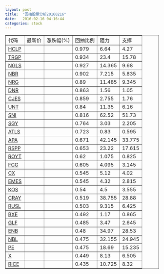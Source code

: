 ```yaml
---
layout: post
title:  "回抽股票分析20160216"
date:   2016-02-16 04:16:44
categories: stock
---
```

<script type="text/javascript">
var stockList = []
stockList.push('gb_hclp');
stockList.push('gb_trgp');
stockList.push('gb_ngls');
stockList.push('gb_nbr');
stockList.push('gb_nrg');
stockList.push('gb_dnr');
stockList.push('gb_cjes');
stockList.push('gb_unt');
stockList.push('gb_sni');
stockList.push('gb_sgy');
stockList.push('gb_atls');
stockList.push('gb_apa');
stockList.push('gb_rspp');
stockList.push('gb_royt');
stockList.push('gb_fcg');
stockList.push('gb_cx');
stockList.push('gb_emes');
stockList.push('gb_kos');
stockList.push('gb_cray');
stockList.push('gb_rusl');
stockList.push('gb_bxe');
stockList.push('gb_glf');
stockList.push('gb_enb');
stockList.push('gb_nbl');
stockList.push('gb_pe');
stockList.push('gb_x');
stockList.push('gb_rice');
</script>
<table border="1">
 <tr>
 <td>代码</td>
 <td>最新价</td>
 <td>涨跌幅(%)</td>
 <td>回抽比例</td>
 <td>阻力</td>
 <td>支撑</td>
</tr>
  <tr id="hclp">
  <td><a href="http://stock.finance.sina.com.cn/usstock/quotes/HCLP.html" target="_blank">HCLP</a></td><td></td><td></td><td>0.979</td><td>6.64</td><td>4.27</td></tr>
  <tr id="trgp">
  <td><a href="http://stock.finance.sina.com.cn/usstock/quotes/TRGP.html" target="_blank">TRGP</a></td><td></td><td></td><td>0.934</td><td>23.4</td><td>15.78</td></tr>
  <tr id="ngls">
  <td><a href="http://stock.finance.sina.com.cn/usstock/quotes/NGLS.html" target="_blank">NGLS</a></td><td></td><td></td><td>0.927</td><td>14.365</td><td>9.68</td></tr>
  <tr id="nbr">
  <td><a href="http://stock.finance.sina.com.cn/usstock/quotes/NBR.html" target="_blank">NBR</a></td><td></td><td></td><td>0.902</td><td>7.215</td><td>5.835</td></tr>
  <tr id="nrg">
  <td><a href="http://stock.finance.sina.com.cn/usstock/quotes/NRG.html" target="_blank">NRG</a></td><td></td><td></td><td>0.89</td><td>11.485</td><td>9.345</td></tr>
  <tr id="dnr">
  <td><a href="http://stock.finance.sina.com.cn/usstock/quotes/DNR.html" target="_blank">DNR</a></td><td></td><td></td><td>0.863</td><td>1.56</td><td>1.05</td></tr>
  <tr id="cjes">
  <td><a href="http://stock.finance.sina.com.cn/usstock/quotes/CJES.html" target="_blank">CJES</a></td><td></td><td></td><td>0.859</td><td>2.755</td><td>1.76</td></tr>
  <tr id="unt">
  <td><a href="http://stock.finance.sina.com.cn/usstock/quotes/UNT.html" target="_blank">UNT</a></td><td></td><td></td><td>0.84</td><td>11.35</td><td>6.16</td></tr>
  <tr id="sni">
  <td><a href="http://stock.finance.sina.com.cn/usstock/quotes/SNI.html" target="_blank">SNI</a></td><td></td><td></td><td>0.816</td><td>62.52</td><td>51.73</td></tr>
  <tr id="sgy">
  <td><a href="http://stock.finance.sina.com.cn/usstock/quotes/SGY.html" target="_blank">SGY</a></td><td></td><td></td><td>0.764</td><td>3.03</td><td>2.205</td></tr>
  <tr id="atls">
  <td><a href="http://stock.finance.sina.com.cn/usstock/quotes/ATLS.html" target="_blank">ATLS</a></td><td></td><td></td><td>0.723</td><td>0.83</td><td>0.595</td></tr>
  <tr id="apa">
  <td><a href="http://stock.finance.sina.com.cn/usstock/quotes/APA.html" target="_blank">APA</a></td><td></td><td></td><td>0.671</td><td>42.145</td><td>33.775</td></tr>
  <tr id="rspp">
  <td><a href="http://stock.finance.sina.com.cn/usstock/quotes/RSPP.html" target="_blank">RSPP</a></td><td></td><td></td><td>0.653</td><td>23.22</td><td>17.615</td></tr>
  <tr id="royt">
  <td><a href="http://stock.finance.sina.com.cn/usstock/quotes/ROYT.html" target="_blank">ROYT</a></td><td></td><td></td><td>0.62</td><td>1.075</td><td>0.825</td></tr>
  <tr id="fcg">
  <td><a href="http://stock.finance.sina.com.cn/usstock/quotes/FCG.html" target="_blank">FCG</a></td><td></td><td></td><td>0.605</td><td>4.095</td><td>3.145</td></tr>
  <tr id="cx">
  <td><a href="http://stock.finance.sina.com.cn/usstock/quotes/CX.html" target="_blank">CX</a></td><td></td><td></td><td>0.545</td><td>5.12</td><td>4.02</td></tr>
  <tr id="emes">
  <td><a href="http://stock.finance.sina.com.cn/usstock/quotes/EMES.html" target="_blank">EMES</a></td><td></td><td></td><td>0.545</td><td>4.32</td><td>2.815</td></tr>
  <tr id="kos">
  <td><a href="http://stock.finance.sina.com.cn/usstock/quotes/KOS.html" target="_blank">KOS</a></td><td></td><td></td><td>0.54</td><td>4.5</td><td>3.555</td></tr>
  <tr id="cray">
  <td><a href="http://stock.finance.sina.com.cn/usstock/quotes/CRAY.html" target="_blank">CRAY</a></td><td></td><td></td><td>0.519</td><td>38.755</td><td>28.88</td></tr>
  <tr id="rusl">
  <td><a href="http://stock.finance.sina.com.cn/usstock/quotes/RUSL.html" target="_blank">RUSL</a></td><td></td><td></td><td>0.503</td><td>9.315</td><td>6.425</td></tr>
  <tr id="bxe">
  <td><a href="http://stock.finance.sina.com.cn/usstock/quotes/BXE.html" target="_blank">BXE</a></td><td></td><td></td><td>0.492</td><td>1.17</td><td>0.865</td></tr>
  <tr id="glf">
  <td><a href="http://stock.finance.sina.com.cn/usstock/quotes/GLF.html" target="_blank">GLF</a></td><td></td><td></td><td>0.485</td><td>3.47</td><td>2.645</td></tr>
  <tr id="enb">
  <td><a href="http://stock.finance.sina.com.cn/usstock/quotes/ENB.html" target="_blank">ENB</a></td><td></td><td></td><td>0.48</td><td>34.97</td><td>28.53</td></tr>
  <tr id="nbl">
  <td><a href="http://stock.finance.sina.com.cn/usstock/quotes/NBL.html" target="_blank">NBL</a></td><td></td><td></td><td>0.475</td><td>32.155</td><td>24.945</td></tr>
  <tr id="pe">
  <td><a href="http://stock.finance.sina.com.cn/usstock/quotes/PE.html" target="_blank">PE</a></td><td></td><td></td><td>0.475</td><td>18.69</td><td>15.235</td></tr>
  <tr id="x">
  <td><a href="http://stock.finance.sina.com.cn/usstock/quotes/X.html" target="_blank">X</a></td><td></td><td></td><td>0.449</td><td>8.13</td><td>6.505</td></tr>
  <tr id="rice">
  <td><a href="http://stock.finance.sina.com.cn/usstock/quotes/RICE.html" target="_blank">RICE</a></td><td></td><td></td><td>0.435</td><td>10.725</td><td>8.32</td></tr>
</table>
